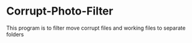 # Corrupt-Photo-Filter
This program is to filter move corrupt files and working files to separate folders
